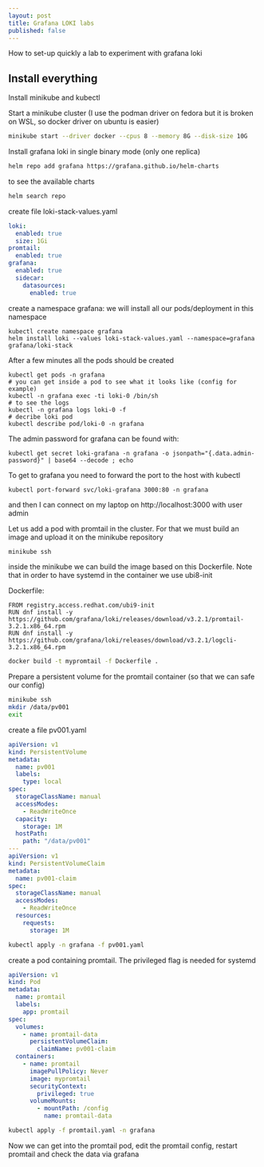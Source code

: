```yaml
---
layout: post
title: Grafana LOKI labs
published: false
---
```


How to set-up quickly a lab to experiment with grafana loki
<!--more-->

## Install everything

Install minikube and kubectl

Start a minikube cluster (I use the podman driver on fedora but it is broken on WSL, so docker driver on ubuntu is easier)

```bash
minikube start --driver docker --cpus 8 --memory 8G --disk-size 10G
```

Install grafana loki in single binary mode (only one replica)

```bash
helm repo add grafana https://grafana.github.io/helm-charts
```

to see the available charts
```bash
helm search repo
```

create file loki-stack-values.yaml

```yaml
loki:
  enabled: true
  size: 1Gi
promtail:
  enabled: true
grafana:
  enabled: true
  sidecar:
    datasources:
      enabled: true
```

create a namespace grafana: we will install all our pods/deployment in this namespace

```ssh
kubectl create namespace grafana
helm install loki --values loki-stack-values.yaml --namespace=grafana grafana/loki-stack
```

After a few minutes all the pods should be created
```ssh
kubectl get pods -n grafana
# you can get inside a pod to see what it looks like (config for example)
kubectl -n grafana exec -ti loki-0 /bin/sh
# to see the logs
kubectl -n grafana logs loki-0 -f
# decribe loki pod
kubectl describe pod/loki-0 -n grafana
```

The admin password for grafana can be found with:
```
kubectl get secret loki-grafana -n grafana -o jsonpath="{.data.admin-password}" | base64 --decode ; echo
```

To get to grafana you need to forward the port to the host with kubectl

```ssh
kubectl port-forward svc/loki-grafana 3000:80 -n grafana
```

and then I can connect on my laptop on http://localhost:3000 with user admin


Let us add a pod with promtail in the cluster. For that we must build an image and upload it on the minikube repository

```bash
minikube ssh
```
inside the minikube we can build the image based on this Dockerfile. Note that in order to have systemd in the container we use ubi8-init

Dockerfile:

```text
FROM registry.access.redhat.com/ubi9-init
RUN dnf install -y https://github.com/grafana/loki/releases/download/v3.2.1/promtail-3.2.1.x86_64.rpm
RUN dnf install -y https://github.com/grafana/loki/releases/download/v3.2.1/logcli-3.2.1.x86_64.rpm
```

```bash
docker build -t mypromtail -f Dockerfile .
```

Prepare a persistent volume for the promtail container (so that we can safe our config)

```bash
minikube ssh
mkdir /data/pv001
exit
```

create a file pv001.yaml

```yaml
apiVersion: v1
kind: PersistentVolume
metadata:
  name: pv001
  labels:
    type: local
spec:
  storageClassName: manual
  accessModes:
    - ReadWriteOnce
  capacity:
    storage: 1M
  hostPath:
    path: "/data/pv001"
---
apiVersion: v1
kind: PersistentVolumeClaim
metadata:
  name: pv001-claim
spec:
  storageClassName: manual
  accessModes:
    - ReadWriteOnce
  resources:
    requests:
      storage: 1M
```

```bash
kubectl apply -n grafana -f pv001.yaml
```

create a pod containing promtail. The privileged flag is needed for systemd

```yaml
apiVersion: v1
kind: Pod
metadata:
  name: promtail
  labels:
    app: promtail
spec:
  volumes:
    - name: promtail-data
      persistentVolumeClaim:
        claimName: pv001-claim
  containers:
    - name: promtail
      imagePullPolicy: Never
      image: mypromtail
      securityContext:
        privileged: true
      volumeMounts:
        - mountPath: /config
          name: promtail-data
```

```bash
kubectl apply -f promtail.yaml -n grafana
```

Now we can get into the promtail pod, edit the promtail config, restart promtail and check the data via grafana


